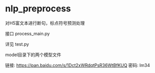# nlp_preprocess
对H5富文本进行断句，标点符号预测处理

接口 process_main.py

详见 test.py

model目录下的两个模型文件

链接: https://pan.baidu.com/s/1Dct2xWRdqtPsR36WtBfKUQ  密码: lm34